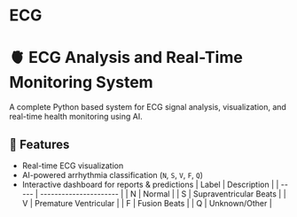 # ECG
# 🫀 ECG Analysis and Real-Time Monitoring System

A complete Python based system for ECG signal analysis, visualization, and real-time health monitoring using AI.

## 🚀 Features

- Real-time ECG visualization
- AI-powered arrhythmia classification (`N`, `S`, `V`, `F`, `Q`)
- Interactive dashboard for reports & predictions
| Label | Description            |
| ----- | ---------------------- |
| N     | Normal                 |
| S     | Supraventricular Beats |
| V     | Premature Ventricular  |
| F     | Fusion Beats           |
| Q     | Unknown/Other          |


